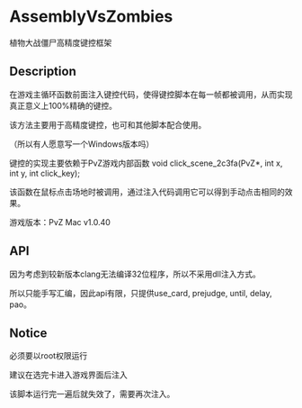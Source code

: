 # AssemblyVsZombies

植物大战僵尸高精度键控框架

## Description

在游戏主循环函数前面注入键控代码，使得键控脚本在每一帧都被调用，从而实现真正意义上100%精确的键控。

该方法主要用于高精度键控，也可和其他脚本配合使用。

（所以有人愿意写一个Windows版本吗）

键控的实现主要依赖于PvZ游戏内部函数 void click_scene_2c3fa(PvZ*, int x, int y, int click_key);

该函数在鼠标点击场地时被调用，通过注入代码调用它可以得到手动点击相同的效果。

游戏版本：PvZ Mac v1.0.40

## API

因为考虑到较新版本clang无法编译32位程序，所以不采用dll注入方式。

所以只能手写汇编，因此api有限，只提供use_card, prejudge, until, delay, pao。

## Notice

必须要以root权限运行

建议在选完卡进入游戏界面后注入

该脚本运行完一遍后就失效了，需要再次注入。
